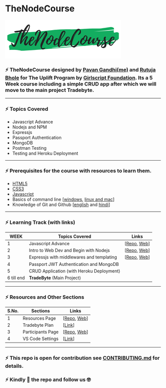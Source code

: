 # TheNodeCourse

![logo](logo.png)

### ⚡ TheNodeCourse designed by [Pavan Gandhi(me)](https://github.com/iampavangandhi) and [Rutuja Bhole](https://github.com/vectorrb) for The Uplift Program by [Girlscript Foundation](https://www.girlscript.tech/home). Its a 5 Week course including a simple CRUD app after which we will move to the main project **Tradebyte**.

---

### ⚡ Topics Covered

- Javascript Advance
- Nodejs and NPM
- Expressjs
- Passport Authentication
- MongoDB
- Postman Testing
- Testing and Heroku Deployment

---

### ⚡ Prerequisites for the course with resources to learn them.

- [HTML5](https://youtu.be/UB1O30fR-EE)
- [CSS3](https://youtu.be/yfoY53QXEnI)
- [Javascript](https://www.youtube.com/playlist?list=PLDyQo7g0_nsX8_gZAB8KD1lL4j4halQBJ)
- Basics of command line [[windows](https://youtu.be/QISdBQDEiJ8), [linux and mac](https://youtu.be/BGjTboXjH28)]
- Knowledge of Git and Github [[english](https://youtu.be/SWYqp7iY_Tc) and [hindi](https://youtu.be/iR5WIknxdkY)]

---

### ⚡ Learning Track (with links)

| WEEK       | Topics Covered                            | Links                                                                                                                                                                                     |
| ---------- | ----------------------------------------- | ----------------------------------------------------------------------------------------------------------------------------------------------------------------------------------------- |
| 1          | Javascript Advance                        | [[Repo](https://github.com/iampavangandhi/TheNodeCourse/tree/master/01%20Javascript%20Advance), [Web](https://iampavangandhi.github.io/TheNodeCourse/01%20Javascript%20Advance/)]         |
| 2          | Intro to Web Dev and Begin with Nodejs    | [[Repo](https://github.com/iampavangandhi/TheNodeCourse/tree/master/02%20Web%20Dev%20and%20Nodejs), [Web](https://iampavangandhi.github.io/TheNodeCourse/02%20Web%20Dev%20and%20Nodejs/)] |
| 3          | Expressjs with middlewares and templating | [[Repo](https://github.com/iampavangandhi/TheNodeCourse/tree/master/03%20Expressjs), [Web](https://iampavangandhi.github.io/TheNodeCourse/03%20Expressjs/)]                               |
| 4          | Passport JWT Authentication and MongoDB   |                                                                                                                                                                                           |
| 5          | CRUD Application (with Heroku Deployment) |                                                                                                                                                                                           |
| 6 till end | **TradeByte** (Main Project)              |                                                                                                                                                                                           |

---

### ⚡ Resources and Other Sections

| S.No. | Sections          | Links                                                                                                                                                   |
| ----- | ----------------- | ------------------------------------------------------------------------------------------------------------------------------------------------------- |
| 1     | Resources Page    | [[Repo](https://github.com/iampavangandhi/TheNodeCourse/tree/master/resources), [Web](https://iampavangandhi.github.io/TheNodeCourse/resources/)]       |
| 2     | Tradebyte Plan    | [[Link](https://github.com/iampavangandhi/TheNodeCourse/blob/master/Tradebyte.pdf)]                                                                     |
| 3     | Participants Page | [[Repo](https://github.com/iampavangandhi/TheNodeCourse/tree/master/participants), [Web](https://iampavangandhi.github.io/TheNodeCourse/participants/)] |
| 4     | VS Code Settings  | [[Link](https://gist.github.com/iampavangandhi/039b1dc5a7cdcb007ab3691814d53130)]                                                                       |

---  

### ⚡ This repo is open for contribution see [CONTRIBUTING.md](https://github.com/iampavangandhi/TheNodeCourse/blob/master/CONTRIBUTING.md) for details.

### ⚡ Kindly 🌟 the repo and follow us 🤓
